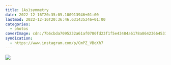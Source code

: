 ```yaml
---
title: (As)symmetry
date: 2022-12-16T20:35:05.100913946+01:00
lastmod: 2022-12-16T20:36:46.631435346+01:00
categories:
  - photos
coverImage: cdn:/7b6cbda7095232a61af0780fd23f1f5e43484a6178a8642366453190c6d2b280
syndication:
  - https://www.instagram.com/p/CmPZ_VBoXh7
---
```


![](cdn:/7b6cbda7095232a61af0780fd23f1f5e43484a6178a8642366453190c6d2b280?class=fw)
